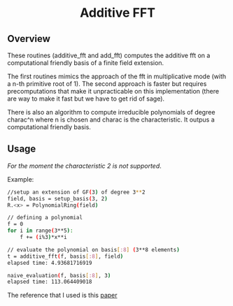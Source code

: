<h1 align="center">Additive FFT</h1>


## Overview

These routines (additive_fft and add_fft) computes the additive fft on a computational friendly basis of a finite field extension.

The first routines mimics the approach of the fft in multiplicative mode (with a n-th primitive root of 1). The second approach is faster but requires precomputations that make it unpracticable on this implementation (there are way to make it fast but we have to get rid of sage).

There is also an algorithm to compute irreducible polynomials of degree charac^n where n is chosen and charac is the characteristic. It outpus a computational friendly basis.

## Usage

*For the moment the characteristic 2 is not supported*.

Example:
```bash
//setup an extension of GF(3) of degree 3**2
field, basis = setup_basis(3, 2)
R.<x> = PolynomialRing(field)

// defining a polynomial
f = 0
for i in range(3**5):
    f += (i%3)*x**i

// evaluate the polynomial on basis[:8] (3**8 elements)
t = additive_fft(f, basis[:8], field)
elapsed time: 4.93681716919

naive_evaluation(f, basis[:8], 3)
elapsed time: 113.064409018
```

The reference that I used is this [paper](https://core.ac.uk/download/pdf/82655328.pdf)

